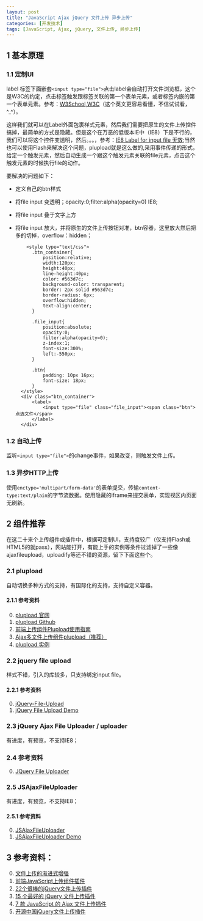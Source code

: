 ```yaml
---
layout: post
title: "JavaScript Ajax jQuery 文件上传 异步上传"
categories: [开发技术]
tags: [JavaScript, Ajax, jQuery, 文件上传, 异步上传]
---
```

## 1 基本原理

### 1.1 定制UI

label 标签下面嵌套`<input type="file">`点击label会自动打开文件浏览框，这个是W3C的约定，点击标签触发跟标签关联的第一个表单元素，或者标签内嵌的第一个表单元素。参考：[W3School][15],[W3C][16]（这个英文更容易看懂，不信试试看，^_^）。

这样我们就可以在Label外面包裹样式元素，然后我们需要把原生的文件上传控件搞掉，最简单的方式是隐藏。但是这个在万恶的低版本IE中（IE8）下是不行的，我们可以将这个控件变透明，然后。。。，参考：[IE8 Label for input file 无效][17];当然也可以使用Flash来解决这个问题，plupload就是这么做的,采用事件传递的形式，给定一个触发元素，然后自动生成一个跟这个触发元素关联的file元素，点击这个触发元素的时候执行file的动作。

要解决的问题如下：
+ 定义自己的btn样式
+ 将file input 变透明；opacity:0;filter:alpha(opacity=0) IE8;
+ 将file input 叠于文字上方
+ 将file input 放大，并将原生的文件上传按钮对准，btn容器，这里放大然后把多的切掉，overflow：hidden；



          <style type="text/css">
            .btn_container{
                position:relative;
                width:120px;
                height:40px;
                line-height:40px;
                color: #563d7c;
                background-color: transparent;
                border: 2px solid #563d7c;
                border-radius: 6px;
                overflow:hidden;
                text-align:center;
            }
        
            .file_input{
                position:absolute;
                opacity:0;
                filter:alpha(opacity=0);
                z-index:1;
                font-size:300%;
                left:-550px;
            }
        
            .btn{
                padding: 10px 16px;
                font-size: 18px;
            }
        </style>
        <div class="btn_container">
            <label>
                <input type="file" class="file_input"><span class="btn">点选文件</span>
            </label>
        </div>


### 1.2 自动上传
监听`<input type="file">`的change事件，如果改变，则触发文件上传。
    

### 1.3 异步HTTP上传
使用`enctype='multipart/form-data'`的表单提交，传输`content-type:text/plain`的字节流数据。使用隐藏的iframe来提交表单，实现视区内页面无刷新。

## 2 组件推荐  
在这二十来个上传组件或插件中，根据可定制UI，支持度较广（仅支持Flash或HTML5的就pass），网站能打开，有能上手的实例等条件过滤掉了一些像ajaxfileupload，uploadify等还不错的资源，留下下面这些个。

### 2.1 plupload  
自动切换多种方式的支持，有国际化的支持，支持自定义容器。

#### 2.1.1 参考资料  
0. [plupload 官网][5]
1. [plupload Github][4]
2. [前端上传组件Plupload使用指南][6]
3. [Ajax多文件上传组件plupload（推荐）][13]
4. [plupload 实例][18]

### 2.2 jquery file upload
样式不错，引入的库较多，只支持绑定input file。

#### 2.2.1 参考资料
0. [jQuery-File-Upload][8]
1. [jQuery File Upload Demo][9]

### 2.3 jQuery Ajax File Uploader / uploader
有进度，有预览，不支持IE8；

### 2.4 参考资料
0. [JQuery File Uploader][10]

### 2.5 JSAjaxFileUploader
有进度，有预览，不支持IE8；

#### 2.5.1 参考资料
0. [JSAjaxFileUploader][11]
1. [JSAjaxFileUploader Demo][12]

## 3 参考资料：
0. [文件上传的渐进式增强][19]
0. [前端JavaScript上传组件插件][0]
0. [22个很棒的jQuery文件上传插件][1]
1. [15 个最好的 jQuery 文件上传插件][2]
2. [7 款 JavaScript 的 Ajax 文件上传插件][3]
3. [开源中国jQuery文件上传插件][20]

[0]: http://ajax.open-open.com/Upload.htm "前端JavaScript上传组件插件"
[1]: http://www.csdn.net/article/2011-08-04/302659 "22个很棒的jQuery文件上传插件"
[2]: http://www.open-open.com/news/view/6dcd5c "15 个最好的 jQuery 文件上传插件"
[3]: http://www.oschina.net/news/28767/7-javascript-ajax-file-upload-plugins "7 款 JavaScript 的 Ajax 文件上传插件"
[4]: https://github.com/moxiecode/plupload "plupload Github"
[5]: http://www.plupload.com/ "pupload 官网"
[6]: http://www.cnblogs.com/2050/p/3913184.html "前端上传组件Plupload使用指南"
[7]: http://chaping.github.io/plupload/doc/ "plupload文档翻译"
[8]: https://github.com/blueimp/jQuery-File-Upload "jQuery-File-Upload"
[9]: http://blueimp.github.io/jQuery-File-Upload/basic.html "jQuery File Upload Demo"
[10]: https://github.com/danielm/uploader "jQuery Ajax File Uploader"
[11]: https://github.com/JSEver/JSAjaxFileUploader "JSAjaxFileUploader"
[12]: http://jseverdemo.0fees.net/JSAjaxFileUploader/Demo.html "JSAjaxFileUploader Demo"
[13]: http://blog.sina.com.cn/s/blog_667ac0360102echn.html "Ajax多文件上传组件plupload（推荐）"
[14]: http://blog.csdn.net/it_man/article/details/43800957 "jquery插件--ajaxfileupload.js上传文件原理分析"
[15]: http://www.w3school.com.cn/tags/tag_label.asp "W3School Label 参考"
[16]: http://www.w3.org/TR/2014/REC-html5-20141028/forms.html#the-label-element "W3C Label 参考手册"
[17]: http://lililucky1211.iteye.com/blog/1916129 "IE8 Label for input file 无效"
[18]: http://chaping.github.io/plupload/demo/index4.html "plupload 实例"
[19]: http://www.ruanyifeng.com/blog/2012/08/file_upload.html "文件上传的渐进式增强"
[20]: http://www.oschina.net/project/tag/356/jquery-file-upload "开源中国jQuery文件上传插件"